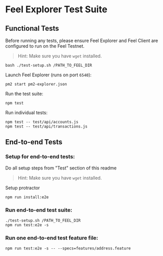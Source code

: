 # Feel Explorer Test Suite

## Functional Tests

Before running any tests, please ensure Feel Explorer and Feel Client are configured to run on the Feel Testnet.

> Hint: Make sure you have `wget` installed.

```
bash ./test-setup.sh /PATH_TO_FEEL_DIR
```

Launch Feel Explorer (runs on port `6540`):

```
pm2 start pm2-explorer.json
```

Run the test suite:

```
npm test
```

Run individual tests:

```
npm test -- test/api/accounts.js
npm test -- test/api/transactions.js
```

## End-to-end Tests

### Setup for end-to-end tests:

Do all setup steps from "Test" section of this readme

> Hint: Make sure you have `wget` installed.

Setup protractor

```
npm run install:e2e
```

### Run end-to-end test suite:

```
./test-setup.sh /PATH_TO_FEEL_DIR
npm run test:e2e -s
```

### Run one end-to-end test feature file:

```
npm run test:e2e -s -- --specs=features/address.feature
```
